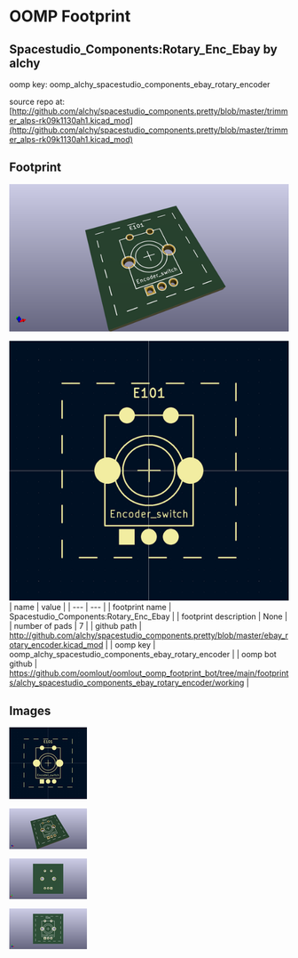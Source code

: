 # OOMP Footprint  
## Spacestudio_Components:Rotary_Enc_Ebay  by alchy  
  
oomp key: oomp_alchy_spacestudio_components_ebay_rotary_encoder  
  
source repo at: [http://github.com/alchy/spacestudio_components.pretty/blob/master/trimmer_alps-rk09k1130ah1.kicad_mod](http://github.com/alchy/spacestudio_components.pretty/blob/master/trimmer_alps-rk09k1130ah1.kicad_mod)  
## Footprint  
  
[![working_kicad_pcb_3d.png](working_kicad_pcb_3d_600.png)](working_kicad_pcb_3d.png)  
  
[![working.png](working_600.png)](working.png)  
| name | value | 
| --- | --- | 
| footprint name | Spacestudio_Components:Rotary_Enc_Ebay | 
| footprint description | None | 
| number of pads | 7 | 
| github path | http://github.com/alchy/spacestudio_components.pretty/blob/master/ebay_rotary_encoder.kicad_mod | 
| oomp key | oomp_alchy_spacestudio_components_ebay_rotary_encoder | 
| oomp bot github | https://github.com/oomlout/oomlout_oomp_footprint_bot/tree/main/footprints/alchy_spacestudio_components_ebay_rotary_encoder/working | 
## Images  
  
[![working.png](working_140.png)](working.png)  
  
[![working_kicad_pcb_3d.png](working_kicad_pcb_3d_140.png)](working_kicad_pcb_3d.png)  
  
[![working_kicad_pcb_3d_back.png](working_kicad_pcb_3d_back_140.png)](working_kicad_pcb_3d_back.png)  
  
[![working_kicad_pcb_3d_front.png](working_kicad_pcb_3d_front_140.png)](working_kicad_pcb_3d_front.png)  
